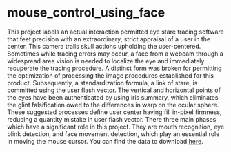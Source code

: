 # mouse_control_using_face

This project labels an actual interaction permitted eye stare tracing software that feet precision with an extraordinary, strict appraisal of a user in the center. This camera trails skull actions upholding the user-centered. Sometimes while tracing errors may occur, a face from a webcam through a widespread area vision is needed to localize the eye and immediately recuperate the tracing procedure. A distinct form was broken for permitting the optimization of processing the image procedures established for this product. Subsequently, a standardization formula, a link of stare, is committed using the user flash vector. The vertical and horizontal points of the eyes have been authenticated by using iris summary, which eliminates the glint falsification owed to the differences in warp on the ocular sphere. These suggested processes define user center having fill in-pixel firmness, reducing a quantity mistake in user flash vector. There three main phases which have a significant role in this project. They are mouth recognition, eye blink detection, and face movement detection, which play an essential role in moving the mouse cursor.
You can find the data to download [here](https://github.com/italojs/facial-landmarks-recognition/blob/master/shape_predictor_68_face_landmarks.dat).
